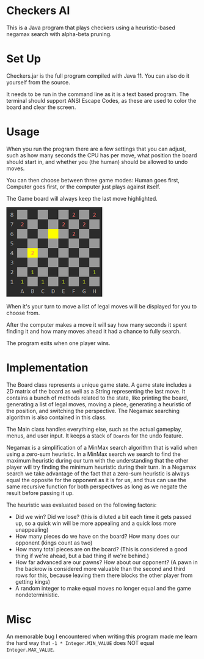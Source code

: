 # Checkers AI

This is a Java program that plays checkers using a heuristic-based negamax search with alpha-beta pruning.

# Set Up

Checkers.jar is the full program compiled with Java 11. You can also do it yourself from the source.

It needs to be run in the command line as it is a text based program. The terminal should support ANSI Escape Codes, as these are used to color the board and clear the screen.

# Usage

When you run the program there are a few settings that you can adjust, such as how many seconds the CPU has per move, what position the board should start in, and whether you (the human) should be allowed to undo moves.

You can then choose between three game modes: Human goes first, Computer goes first, or the computer just plays against itself.

The Game board will always keep the last move highlighted.

![screenshot](/docs/screenshot.png)

When it's your turn to move a list of legal moves will be displayed for you to choose from.

After the computer makes a move it will say how many seconds it spent finding it and how many moves ahead it had a chance to fully search.

The program exits when one player wins.

# Implementation

The Board class represents a unique game state. A game state includes a 2D matrix of the board as well as a String representing the last move. It contains a bunch of methods related to the state, like printing the board, generating a list of legal moves, moving a piece, generating a heuristic of the position, and switching the perspective. The Negamax searching algorithm is also contained in this class.

The Main class handles everything else, such as the actual gameplay, menus, and user input. It keeps a stack of `Boards` for the undo feature.

Negamax is a simplification of a MinMax search algorithm that is valid when using a zero-sum heuristic. In a MinMax search we search to find the maximum heuristic during our turn with the understanding that the other player will try finding the minimum heuristic during their turn. In a Negamax search we take advantage of the fact that a zero-sum heuristic is always equal the opposite for the opponent as it is for us, and thus can use the same recursive function for both perspectives as long as we negate the result before passing it up.

The heuristic was evaluated based on the following factors:

 - Did we win? Did we lose? (this is diluted a bit each time it gets passed up, so a quick win will be more appealing and a quick loss more unappealing) 
 - How many pieces do we have on the board? How many does our opponent (kings count as two)
 - How many total pieces are on the board? (This is considered a good thing if we're ahead, but a bad thing if we're behind.)
 - How far advanced are our pawns? How about our opponent? (A pawn in the backrow is considered more valuable than the second and third rows for this, because leaving them there blocks the other player from getting kings)
 - A random integer to make equal moves no longer equal and the game nondeterministic.
 
 # Misc
 
 An memorable bug I encountered when writing this program made me learn the hard way that `-1 * Integer.MIN_VALUE` does NOT equal `Integer.MAX_VALUE`. 
